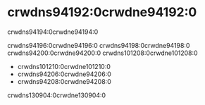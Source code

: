 # crwdns94192:0crwdne94192:0

<p class="description">crwdns94194:0crwdne94194:0</p>

crwdns94196:0crwdne94196:0 crwdns94198:0crwdne94198:0 crwdns94200:0crwdne94200:0 crwdns101208:0crwdne101208:0

- crwdns101210:0crwdne101210:0
- crwdns94206:0crwdne94206:0
- crwdns94208:0crwdne94208:0

crwdns130904:0crwdne130904:0